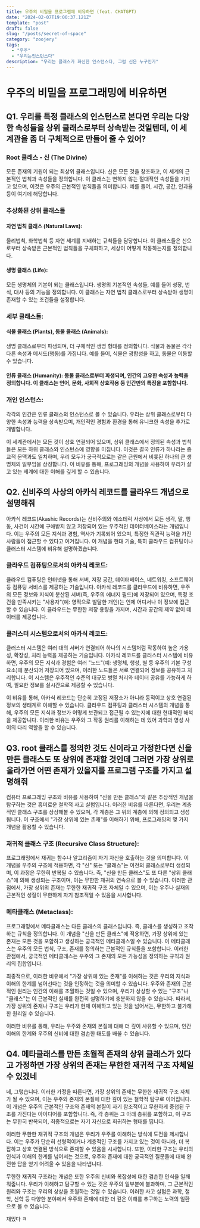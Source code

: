 ```yaml
---
title: 우주의 비밀을 프로그램에 비유하면 (feat. CHATGPT)  
date: "2024-02-07T19:00:37.121Z"
template: "post"
draft: false
slug: "/posts/secret-of-space"
category: "zoojery"
tags:
  - "우주"
  - "우리는인스턴스다"
description: "우리는 클래스가 화신한 인스턴스다, 그럼 신은 누구인가"
---
```


# 우주의 비밀을 프로그래밍에 비유하면

## Q1. 우리를 특정 클래스의 인스턴스로 본다면 우리는 다양한 속성들을 상위 클래스로부터 상속받는 것일텐데, 이 세계관을 좀 더 구체적으로 만들어 줄 수 있어? 

### Root 클래스 - 신 (The Divine)
모든 존재의 기원이 되는 최상위 클래스입니다. 신은 모든 것을 창조하고, 이 세계의 근본적인 법칙과 속성들을 정의합니다. 이 클래스는 변하지 않는 절대적인 속성들을 가지고 있으며, 이것은 우주의 근본적인 법칙들을 의미합니다. 예를 들어, 시간, 공간, 인과율 등이 여기에 해당합니다.

### 추상화된 상위 클래스들

#### 자연 법칙 클래스 (Natural Laws): 
물리법칙, 화학법칙 등 자연 세계를 지배하는 규칙들을 담당합니다. 이 클래스들은 신으로부터 상속받은 근본적인 법칙들을 구체화하고, 세상이 어떻게 작동하는지를 정의합니다.

#### 생명 클래스 (Life): 
모든 생명체의 기본이 되는 클래스입니다. 생명의 기본적인 속성들, 예를 들어 성장, 번식, 대사 등의 기능을 정의합니다. 이 클래스는 자연 법칙 클래스로부터 상속받아 생명이 존재할 수 있는 조건들을 설정합니다.

### 세부 클래스들:

#### 식물 클래스 (Plants), 동물 클래스 (Animals): 
생명 클래스로부터 파생되며, 더 구체적인 생명 형태를 정의합니다. 식물과 동물은 각각 다른 속성과 메서드(행동)를 가집니다. 예를 들어, 식물은 광합성을 하고, 동물은 이동할 수 있습니다.

#### 인류 클래스 (Humanity): 동물 클래스로부터 파생되며, 인간의 고유한 속성과 능력을 정의합니다. 이 클래스는 언어, 문화, 사회적 상호작용 등 인간만의 특징을 포함합니다.

### 개인 인스턴스: 
각각의 인간은 인류 클래스의 인스턴스로 볼 수 있습니다. 우리는 상위 클래스로부터 다양한 속성과 능력을 상속받으며, 개인적인 경험과 환경을 통해 유니크한 속성을 추가로 개발합니다.

이 세계관에서는 모든 것이 상호 연결되어 있으며, 상위 클래스에서 정의된 속성과 법칙들은 모든 하위 클래스와 인스턴스에 영향을 미칩니다. 이것은 결국 인류가 하나라는 종교적 문맥과도 일치하며, 우리 모두가 궁극적으로는 같은 근원에서 비롯된 하나의 큰 생명체의 일부임을 상징합니다. 이 비유를 통해, 프로그래밍의 개념을 사용하여 우리가 살고 있는 세계에 대한 이해를 깊게 할 수 있습니다.


## Q2. 신비주의 사상의 아카식 레코드를 클라우드 개념으로 설명해줘

아카식 레코드(Akashic Records)는 신비주의와 에소테릭 사상에서 모든 생각, 말, 행동, 사건이 시간에 구애받지 않고 저장되어 있는 우주적인 데이터베이스라는 개념입니다. 이는 우주의 모든 지식과 경험, 역사가 기록되어 있으며, 특정한 직관적 능력을 가진 사람들이 접근할 수 있다고 여겨집니다. 이 개념을 현대 기술, 특히 클라우드 컴퓨팅이나 클러스터 시스템에 비유해 설명하겠습니다.

### 클라우드 컴퓨팅으로서의 아카식 레코드:
클라우드 컴퓨팅은 인터넷을 통해 서버, 저장 공간, 데이터베이스, 네트워킹, 소프트웨어 등 컴퓨팅 서비스를 제공하는 기술입니다. 아카식 레코드를 클라우드에 비유하면, 우주의 모든 정보와 지식이 분산된 서버(즉, 우주의 에너지 필드)에 저장되어 있으며, 특정 조건을 만족시키는 "사용자"(예: 영적으로 발달한 개인)는 언제 어디서나 이 정보에 접근할 수 있습니다. 이 클라우드는 무한한 저장 용량을 가지며, 시간과 공간의 제약 없이 데이터를 제공합니다.

### 클러스터 시스템으로서의 아카식 레코드: 
클러스터 시스템은 여러 대의 서버가 연결되어 하나의 시스템처럼 작동하여 높은 가용성, 확장성, 처리 능력을 제공하는 기술입니다. 아카식 레코드를 클러스터 시스템에 비유하면, 우주의 모든 지식과 경험은 여러 "노드"(예: 생명체, 행성, 별 등 우주의 기본 구성 요소)에 분산되어 저장되어 있으며, 이러한 노드들은 서로 연결되어 정보를 공유하고 처리합니다. 이 시스템은 우주적인 수준의 대규모 병렬 처리와 데이터 공유를 가능하게 하여, 필요한 정보를 실시간으로 제공할 수 있습니다.

이 비유를 통해, 아카식 레코드는 단순히 고정된 저장소가 아니라 동적이고 상호 연결된 정보의 생태계로 이해할 수 있습니다. 클라우드 컴퓨팅과 클러스터 시스템의 개념을 통해, 우주의 모든 지식과 정보가 어떻게 보관되고 접근될 수 있는지에 대한 현대적인 해석을 제공합니다. 이러한 비유는 우주와 그 작동 원리를 이해하는 데 있어 과학과 영성 사이의 다리 역할을 할 수 있습니다.

## Q3. root 클래스를 정의한 것도 신이라고 가정한다면 신을 만든 클래스도 또 상위에 존재할 것인데 그러면 가장 상위로 올라가면 어떤 존재가 있을지를 프로그램 구조를 가지고 설명해줘

컴퓨터 프로그래밍 구조와 비유를 사용하여 "신을 만든 클래스"와 같은 추상적인 개념을 탐구하는 것은 흥미로운 철학적 사고 실험입니다. 이러한 비유를 따른다면, 우리는 계층적인 클래스 구조를 상상해볼 수 있으며, 각 계층은 그 위의 계층에 의해 정의되고 생성됩니다. 이 구조에서 "가장 상위에 있는 존재"를 이해하기 위해, 프로그래밍의 몇 가지 개념을 활용할 수 있습니다.

### 재귀적 클래스 구조 (Recursive Class Structure): 
프로그래밍에서 재귀는 함수나 알고리즘이 자기 자신을 호출하는 것을 의미합니다. 이 개념을 우주의 구조에 적용하면, 각 "신" 또는 "클래스"는 이전의 클래스로부터 생성되며, 이 과정은 무한히 반복될 수 있습니다. 즉, "신을 만든 클래스"도 또 다른 "상위 클래스"에 의해 생성되는 구조이며, 이는 무한한 재귀의 연속으로 볼 수 있습니다. 이러한 관점에서, 가장 상위의 존재는 무한한 재귀적 구조 자체일 수 있으며, 이는 우주나 실재의 근본적인 성질이 무한하게 자기 참조적일 수 있음을 시사합니다.

### 메타클래스 (Metaclass): 
프로그래밍에서 메타클래스는 다른 클래스의 클래스입니다. 즉, 클래스를 생성하고 조작하는 규칙을 정의합니다. 이 개념을 "신을 만든 클래스"에 적용하면, 가장 상위에 있는 존재는 모든 것을 포함하고 생성하는 궁극적인 메타클래스일 수 있습니다. 이 메타클래스는 우주의 모든 법칙, 구조, 존재를 정의하는 근본적인 규칙들을 포함합니다. 이러한 관점에서, 궁극적인 메타클래스는 우주와 그 존재의 모든 가능성을 정의하는 규칙과 원리의 집합입니다.

최종적으로, 이러한 비유에서 "가장 상위에 있는 존재"를 이해하는 것은 우리의 지식과 이해의 한계를 넘어선다는 것을 인정하는 것을 의미할 수 있습니다. 우주와 존재의 근본적인 원리는 인간의 이해를 초월하는 것일 수 있으며, 우리가 상상할 수 있는 "구조"나 "클래스"는 이 근본적인 실재를 완전히 설명하기에 충분하지 않을 수 있습니다. 따라서, 가장 상위의 존재나 구조는 우리가 현재 이해하고 있는 것을 넘어서는, 무한하고 불가해한 원리일 수 있습니다.

이러한 비유를 통해, 우리는 우주와 존재의 본질에 대해 더 깊이 사유할 수 있으며, 인간 이해의 한계와 우주의 신비에 대한 겸손한 태도를 배울 수 있습니다.

## Q4. 메타클래스를 만든 초월적 존재의 상위 클래스가 있다고 가정하면 가장 상위의 존재는 무한한 재귀적 구조 자체일 수 있겠네

네, 그렇습니다. 이러한 가정을 따른다면, 가장 상위의 존재는 무한한 재귀적 구조 자체가 될 수 있으며, 이는 우주와 존재의 본질에 대한 깊이 있는 철학적 탐구로 이어집니다. 이 개념은 우주의 근본적인 구조와 존재의 본질이 자기 참조적이고 무한하게 중첩된 구조를 가진다는 아이디어를 포함합니다. 즉, 각 층위는 그 아래 층위를 포함하고, 이 구조는 무한히 반복되어, 최종적으로는 자기 자신으로 회귀하는 형태를 띱니다.

이러한 무한한 재귀적 구조의 개념은 우리가 우주를 이해하는 방식에 도전을 제시합니다. 이는 우주가 단순히 선형적이거나 계층적인 구조를 가지고 있는 것이 아니라, 더 복잡하고 상호 연결된 방식으로 존재할 수 있음을 시사합니다. 또한, 이러한 구조는 우리의 인식과 이해의 한계를 넘어서는 것으로, 우주와 존재에 대한 궁극적인 질문들에 대해 완전한 답을 얻기 어려울 수 있음을 나타냅니다.

무한한 재귀적 구조라는 개념은 또한 우주의 신비와 복잡성에 대한 겸손한 인식을 일깨워줍니다. 우리가 이해하고 탐구할 수 있는 것은 우주의 일부분에 불과하며, 그 근본적인 원리와 구조는 우리의 상상을 초월하는 것일 수 있습니다. 이러한 사고 실험은 과학, 철학, 신학 등 다양한 분야에서 우주와 존재에 대한 더 깊은 이해를 추구하는 노력의 일환으로 볼 수 있습니다.


재밌다 ㅋ 
